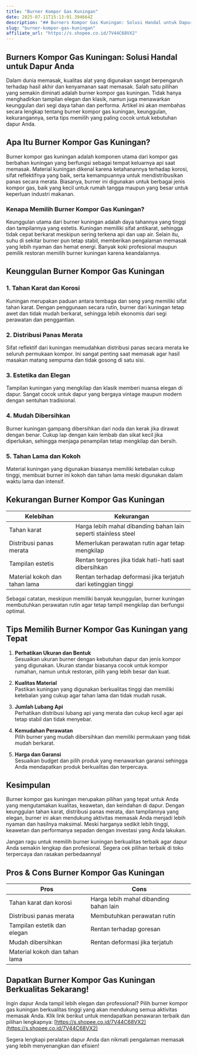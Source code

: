 ```yaml
---
title: "Burner Kompor Gas Kuningan"
date: 2025-07-11T15:13:01.394664Z
description: "## Burners Kompor Gas Kuningan: Solusi Handal untuk Dapur Anda..."
slug: "burner-kompor-gas-kuningan"
affiliate_url: "https://s.shopee.co.id/7V44C68VX2"
---
```

## Burners Kompor Gas Kuningan: Solusi Handal untuk Dapur Anda

Dalam dunia memasak, kualitas alat yang digunakan sangat berpengaruh terhadap hasil akhir dan kenyamanan saat memasak. Salah satu pilihan yang semakin diminati adalah burner kompor gas kuningan. Tidak hanya menghadirkan tampilan elegan dan klasik, namun juga menawarkan keunggulan dari segi daya tahan dan performa. Artikel ini akan membahas secara lengkap tentang burner kompor gas kuningan, keunggulan, kekurangannya, serta tips memilih yang paling cocok untuk kebutuhan dapur Anda.

## Apa Itu Burner Kompor Gas Kuningan?

Burner kompor gas kuningan adalah komponen utama dari kompor gas berbahan kuningan yang berfungsi sebagai tempat keluarnya api saat memasak. Material kuningan dikenal karena ketahanannya terhadap korosi, sifat reflektifnya yang baik, serta kemampuannya untuk mendistribusikan panas secara merata. Biasanya, burner ini digunakan untuk berbagai jenis kompor gas, baik yang kecil untuk rumah tangga maupun yang besar untuk keperluan industri makanan.

### Kenapa Memilih Burner Kompor Gas Kuningan?

Keunggulan utama dari burner kuningan adalah daya tahannya yang tinggi dan tampilannya yang estetis. Kuningan memiliki sifat antikarat, sehingga tidak cepat berkarat meskipun sering terkena api dan uap air. Selain itu, suhu di sekitar burner pun tetap stabil, memberikan pengalaman memasak yang lebih nyaman dan hemat energi. Banyak koki profesional maupun pemilik restoran memilih burner kuningan karena keandalannya.

## Keunggulan Burner Kompor Gas Kuningan

### 1. Tahan Karat dan Korosi

Kuningan merupakan paduan antara tembaga dan seng yang memiliki sifat tahan karat. Dengan penggunaan secara rutin, burner dari kuningan tetap awet dan tidak mudah berkarat, sehingga lebih ekonomis dari segi perawatan dan penggantian.

### 2. Distribusi Panas Merata

Sifat reflektif dari kuningan memudahkan distribusi panas secara merata ke seluruh permukaan kompor. Ini sangat penting saat memasak agar hasil masakan matang sempurna dan tidak gosong di satu sisi.

### 3. Estetika dan Elegan

Tampilan kuningan yang mengkilap dan klasik memberi nuansa elegan di dapur. Sangat cocok untuk dapur yang bergaya vintage maupun modern dengan sentuhan tradisional.

### 4. Mudah Dibersihkan

Burner kuningan gampang dibersihkan dari noda dan kerak jika dirawat dengan benar. Cukup lap dengan kain lembab dan sikat kecil jika diperlukan, sehingga menjaga penampilan tetap mengkilap dan bersih.

### 5. Tahan Lama dan Kokoh

Material kuningan yang digunakan biasanya memiliki ketebalan cukup tinggi, membuat burner ini kokoh dan tahan lama meski digunakan dalam waktu lama dan intensif.

## Kekurangan Burner Kompor Gas Kuningan

| Kelebihan | Kekurangan |
|------------|------------|
| Tahan karat | Harga lebih mahal dibanding bahan lain seperti stainless steel |
| Distribusi panas merata | Memerlukan perawatan rutin agar tetap mengkilap |
| Tampilan estetis | Rentan tergores jika tidak hati-hati saat dibersihkan |
| Material kokoh dan tahan lama | Rentan terhadap deformasi jika terjatuh dari ketinggian tinggi |

Sebagai catatan, meskipun memiliki banyak keunggulan, burner kuningan membutuhkan perawatan rutin agar tetap tampil mengkilap dan berfungsi optimal.

## Tips Memilih Burner Kompor Gas Kuningan yang Tepat

1. **Perhatikan Ukuran dan Bentuk**  
Sesuaikan ukuran burner dengan kebutuhan dapur dan jenis kompor yang digunakan. Ukuran standar biasanya cocok untuk kompor rumahan, namun untuk restoran, pilih yang lebih besar dan kuat.

2. **Kualitas Material**  
Pastikan kuningan yang digunakan berkualitas tinggi dan memiliki ketebalan yang cukup agar tahan lama dan tidak mudah rusak.

3. **Jumlah Lubang Api**  
Perhatikan distribusi lubang api yang merata dan cukup kecil agar api tetap stabil dan tidak menyebar.

4. **Kemudahan Perawatan**  
Pilih burner yang mudah dibersihkan dan memiliki permukaan yang tidak mudah berkarat.

5. **Harga dan Garansi**  
Sesuaikan budget dan pilih produk yang menawarkan garansi sehingga Anda mendapatkan produk berkualitas dan terpercaya.

## Kesimpulan

Burner kompor gas kuningan merupakan pilihan yang tepat untuk Anda yang mengutamakan kualitas, keawetan, dan keindahan di dapur. Dengan keunggulan tahan karat, distribusi panas merata, dan tampilannya yang elegan, burner ini akan mendukung aktivitas memasak Anda menjadi lebih nyaman dan hasilnya maksimal. Meski harganya sedikit lebih tinggi, keawetan dan performanya sepadan dengan investasi yang Anda lakukan.

Jangan ragu untuk memilih burner kuningan berkualitas terbaik agar dapur Anda semakin lengkap dan profesional. Segera cek pilihan terbaik di toko terpercaya dan rasakan perbedaannya!

## Pros & Cons Burner Kompor Gas Kuningan

| Pros                                              | Cons                                                        |
|---------------------------------------------------|--------------------------------------------------------------|
| Tahan karat dan korosi                          | Harga lebih mahal dibanding bahan lain                     |
| Distribusi panas merata                          | Membutuhkan perawatan rutin                                |
| Tampilan estetik dan elegan                     | Rentan terhadap goresan                                    |
| Mudah dibersihkan                               | Rentan deformasi jika terjatuh                           |
| Material kokoh dan tahan lama                   |                                                             |

## Dapatkan Burner Kompor Gas Kuningan Berkualitas Sekarang!

Ingin dapur Anda tampil lebih elegan dan professional? Pilih burner kompor gas kuningan berkualitas tinggi yang akan mendukung semua aktivitas memasak Anda. Klik link berikut untuk mendapatkan penawaran terbaik dan pilihan lengkapnya: [https://s.shopee.co.id/7V44C68VX2](https://s.shopee.co.id/7V44C68VX2)

Segera lengkapi peralatan dapur Anda dan nikmati pengalaman memasak yang lebih menyenangkan dan efisien!